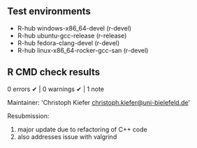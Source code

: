 ## Test environments
- R-hub windows-x86_64-devel (r-devel)
- R-hub ubuntu-gcc-release (r-release)
- R-hub fedora-clang-devel (r-devel)
- R-hub linux-x86_64-rocker-gcc-san (r-devel)

## R CMD check results
0 errors ✔ | 0 warnings ✔ | 1 note

  Maintainer: 'Christoph Kiefer <christoph.kiefer@uni-bielefeld.de>'
  
  Resubmission: 
  1. major update due to refactoring of C++ code
  2. also addresses issue with valgrind

